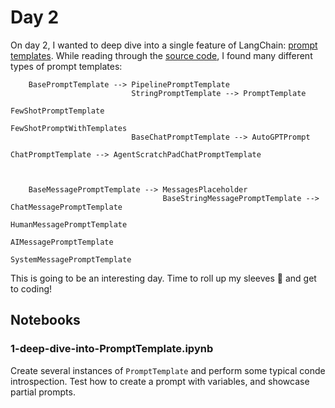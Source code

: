 # Day 2

On day 2, I wanted to deep dive into a single feature of LangChain: [prompt templates](https://python.langchain.com/docs/modules/model_io/prompts/). While reading through the [source code](https://github.com/langchain-ai/langchain/blob/d136925c49868bc24513d7a249b2d085b9c5d06a/libs/core/langchain_core/prompts/__init__.py#L11-L25), I found many different types of prompt templates:

```
    BasePromptTemplate --> PipelinePromptTemplate
                           StringPromptTemplate --> PromptTemplate
                                                    FewShotPromptTemplate
                                                    FewShotPromptWithTemplates
                           BaseChatPromptTemplate --> AutoGPTPrompt
                                                      ChatPromptTemplate --> AgentScratchPadChatPromptTemplate



    BaseMessagePromptTemplate --> MessagesPlaceholder
                                  BaseStringMessagePromptTemplate --> ChatMessagePromptTemplate
                                                                      HumanMessagePromptTemplate
                                                                      AIMessagePromptTemplate
                                                                      SystemMessagePromptTemplate
```

This is going to be an interesting day. Time to roll up my sleeves 💪 and get to coding!

## Notebooks

### 1-deep-dive-into-PromptTemplate.ipynb

Create several instances of `PromptTemplate` and perform some typical conde introspection. Test how to create a prompt with variables, and showcase partial prompts.

### 